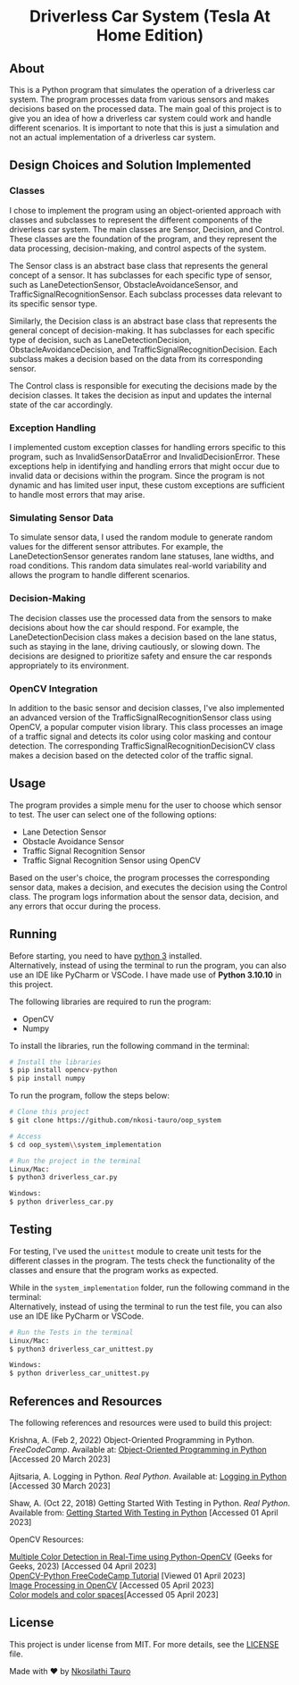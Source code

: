 <h1 align="center">Driverless Car System (Tesla At Home Edition)</h1>



## About
This is a Python program that simulates the operation of a driverless car system. The program processes data from various sensors and makes decisions based on the processed data. The main goal of this project is to give you an idea of how a driverless car system could work and handle different scenarios. It is important to note that this is just a simulation and not an actual implementation of a driverless car system.

## Design Choices and Solution Implemented ##  

### Classes ## 

I chose to implement the program using an object-oriented approach with classes and subclasses to represent the different components of the driverless car system. The main classes are Sensor, Decision, and Control. These classes are the foundation of the program, and they represent the data processing, decision-making, and control aspects of the system.

The Sensor class is an abstract base class that represents the general concept of a sensor. It has subclasses for each specific type of sensor, such as LaneDetectionSensor, ObstacleAvoidanceSensor, and TrafficSignalRecognitionSensor. Each subclass processes data relevant to its specific sensor type.

Similarly, the Decision class is an abstract base class that represents the general concept of decision-making. It has subclasses for each specific type of decision, such as LaneDetectionDecision, ObstacleAvoidanceDecision, and TrafficSignalRecognitionDecision. Each subclass makes a decision based on the data from its corresponding sensor.

The Control class is responsible for executing the decisions made by the decision classes. It takes the decision as input and updates the internal state of the car accordingly.

### Exception Handling ##  

I implemented custom exception classes for handling errors specific to this program, such as InvalidSensorDataError and InvalidDecisionError. These exceptions help in identifying and handling errors that might occur due to invalid data or decisions within the program. Since the program is not dynamic and has limited user input, these custom exceptions are sufficient to handle most errors that may arise.

### Simulating Sensor Data ##  

To simulate sensor data, I used the random module to generate random values for the different sensor attributes. For example, the LaneDetectionSensor generates random lane statuses, lane widths, and road conditions. This random data simulates real-world variability and allows the program to handle different scenarios.

### Decision-Making ##  
The decision classes use the processed data from the sensors to make decisions about how the car should respond. For example, the LaneDetectionDecision class makes a decision based on the lane status, such as staying in the lane, driving cautiously, or slowing down. The decisions are designed to prioritize safety and ensure the car responds appropriately to its environment.

### OpenCV Integration ##   

In addition to the basic sensor and decision classes, I've also implemented an advanced version of the TrafficSignalRecognitionSensor class using OpenCV, a popular computer vision library. This class processes an image of a traffic signal and detects its color using color masking and contour detection. The corresponding TrafficSignalRecognitionDecisionCV class makes a decision based on the detected color of the traffic signal.

## Usage ##  
The program provides a simple menu for the user to choose which sensor to test. The user can select one of the following options:

- Lane Detection Sensor
- Obstacle Avoidance Sensor
- Traffic Signal Recognition Sensor
- Traffic Signal Recognition Sensor using OpenCV  

Based on the user's choice, the program processes the corresponding sensor data, makes a decision, and executes the decision using the Control class. The program logs information about the sensor data, decision, and any errors that occur during the process.

## Running ##

Before starting, you need to have [python 3](https://www.python.org/downloads/) installed.  
Alternatively, instead of using the terminal to run the program, you can also use an IDE like PyCharm or VSCode.
I have made use of **Python 3.10.10** in this project.  

The following libraries are required to run the program:
- OpenCV
- Numpy

To install the libraries, run the following command in the terminal:

```bash	
# Install the libraries
$ pip install opencv-python
$ pip install numpy
```

To run the program, follow the steps below:

```bash
# Clone this project
$ git clone https://github.com/nkosi-tauro/oop_system

# Access
$ cd oop_system\\system_implementation

# Run the project in the terminal
Linux/Mac:
$ python3 driverless_car.py

Windows:
$ python driverless_car.py

```

## Testing ##
For testing, I've used the `unittest` module to create unit tests for the different classes in the program. The tests check the functionality of the classes and ensure that the program works as expected.  

While in the `system_implementation` folder, run the following command in the terminal:  
Alternatively, instead of using the terminal to run the test file, you can also use an IDE like PyCharm or VSCode.

```bash
# Run the Tests in the terminal
Linux/Mac:
$ python3 driverless_car_unittest.py

Windows:
$ python driverless_car_unittest.py
```


## References and Resources ##  

The following references and resources were used to build this project:


Krishna, A. (Feb 2, 2022) Object-Oriented Programming in Python. *FreeCodeCamp*. Available at: [Object-Oriented Programming in Python](https://www.freecodecamp.org/news/object-oriented-programming-in-python/) [Accessed 20 March 2023]  

Ajitsaria, A. Logging in Python. *Real Python*. Available at: [Logging in Python](https://realpython.com/python-logging/) [Accessed 30 March 2023]  

Shaw, A. (Oct 22, 2018) Getting Started With Testing in Python. *Real Python*. Available from: [Getting Started With Testing in Python](https://realpython.com/python-testing/) [Accessed 01 April 2023]  



OpenCV Resources:  

[Multiple Color Detection in Real-Time using Python-OpenCV](https://www.geeksforgeeks.org/multiple-color-detection-in-real-time-using-python-opencv/) (Geeks for Geeks, 2023) [Accessed 04 April 2023]  
[OpenCV-Python FreeCodeCamp Tutorial](https://www.youtube.com/watch?v=oXlwWbU8l2o) [Viewed 01 April 2023]  
[Image Processing in OpenCV](https://docs.opencv.org/4.x/d2/d96/tutorial_py_table_of_contents_imgproc.html) [Accessed 05 April 2023]    
[Color models and color spaces](https://programmingdesignsystems.com/color/color-models-and-color-spaces/index.html#:~:text=HSV%20is%20a%20cylindrical%20color,on%20the%20RGB%20color%20circle.)[Accessed 05 April 2023]   

## License ##

This project is under license from MIT. For more details, see the [LICENSE](LICENSE) file.


Made with ❤️ by <a href="https://github.com/nkosi-tauro" target="_blank">Nkosilathi Tauro</a>


